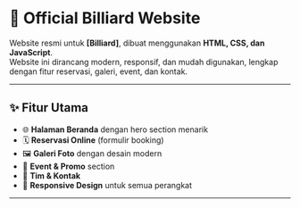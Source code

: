 # 🎱 Official Billiard Website

Website resmi untuk **[Billiard]**, dibuat menggunakan **HTML, CSS, dan JavaScript**.  
Website ini dirancang modern, responsif, dan mudah digunakan, lengkap dengan fitur reservasi, galeri, event, dan kontak.

---

## ✨ Fitur Utama
- 🌐 **Halaman Beranda** dengan hero section menarik  
- 🗓️ **Reservasi Online** (formulir booking)  
- 🖼️ **Galeri Foto** dengan desain modern  
- 🎉 **Event & Promo** section  
- 👥 **Tim & Kontak**  
- 📱 **Responsive Design** untuk semua perangkat  

---
